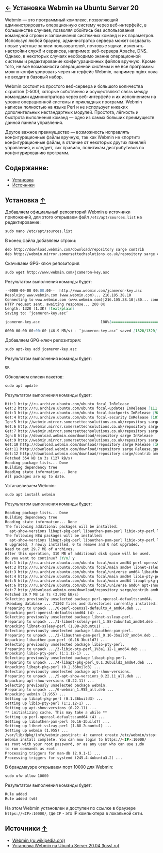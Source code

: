 [&larr;](readme.md "Ubuntu") Установка Webmin на Ubuntu Server 20
-----------------------------------------------------------------

Webmin — это программный комплекс, позволяющий администрировать операционную систему через веб-интерфейс, в большинстве случаев, позволяя обойтись без использования командной строки и запоминания системных команд и их параметров. Используя любой браузер, администратор сервера может создавать новые учётные записи пользователей, почтовые ящики, изменять настройки служб и сервисов, например: веб-сервера Apache, DNS. Однако, в некоторых случаях необходимо знание операционной системы и редактирование конфигурационных файлов вручную. Кроме того, не все возможности операционной системы и не все программы можно конфигурировать через интерфейс Webmin, например nginx пока не входит в базовый набор.

Webmin состоит из простого веб-сервера и большого количества скриптов (>500), которые собственно и осуществляют связь между командами администратора через веб-интерфейс и их исполнением на уровне операционной системы и прикладных программ. Webmin написан полностью на языке Perl и не использует никаких дополнительных нестандартных модулей. Простота, лёгкость и быстрота выполнения команд — одно из самых больших преимуществ данной панели управления.

Другое важное преимущество — возможность исправлять конфигурационные файлы вручную, так как Webmin не «портит» конфигурационные файлы, в отличие от некоторых других панелей управления, и следует, как правило, политикам дистрибутивов по конфигурированию программ.

## <a name="content"></a> Содержание:

- [Установка](#installation)
- [Источники](#sources)

## <a name="installation"></a> Установка [&uarr;](#content "Содержание")

Добавляем официальный репозиторий Webmin в источники приложений, для этого открываем файл `/etc/apt/sources.list` на редактирование:

```markdown
sudo nano /etc/apt/sources.list
```

В конец файла добавляем строки:

```markdown
deb http://download.webmin.com/download/repository sarge contrib
deb http://webmin.mirror.somersettechsolutions.co.uk/repository sarge contrib
```

Скачиваем GPG-ключ репозитория:

```markdown
sudo wget http://www.webmin.com/jcameron-key.asc
```

Результатом выполнения команды будет:

```markdown
--0000-00-00 00:00:00--  http://www.webmin.com/jcameron-key.asc
Resolving www.webmin.com (www.webmin.com)... 216.105.38.10
Connecting to www.webmin.com (www.webmin.com)|216.105.38.10|:80... connected.
HTTP request sent, awaiting response... 200 OK
Length: 1320 (1.3K) [text/plain]
Saving to: ‘jcameron-key.asc’

jcameron-key.asc                            100%[=========================================================================================>]   1.29K  --.-KB/s    in 0s

0000-00-00 00:00:00 (46.9 MB/s) - ‘jcameron-key.asc’ saved [1320/1320]
```

Добавляем GPG-ключ репозитория:

```markdown
sudo apt-key add jcameron-key.asc
```

Результатом выполнения команды будет:

```markdown
OK
```

Обновляем списки пакетов:

```markdown
sudo apt update
```

Результатом выполнения команды будет:

```markdown
Hit:1 http://ru.archive.ubuntu.com/ubuntu focal InRelease
Get:2 http://ru.archive.ubuntu.com/ubuntu focal-updates InRelease [111 kB]
Get:3 http://ru.archive.ubuntu.com/ubuntu focal-backports InRelease [98.3 kB]
Get:4 http://ru.archive.ubuntu.com/ubuntu focal-security InRelease [107 kB]
Ign:5 http://webmin.mirror.somersettechsolutions.co.uk/repository sarge InRelease
Get:6 http://webmin.mirror.somersettechsolutions.co.uk/repository sarge Release [16.9 kB]
Get:7 http://webmin.mirror.somersettechsolutions.co.uk/repository sarge Release.gpg [173 B]
Ign:8 http://download.webmin.com/download/repository sarge InRelease
Get:9 http://webmin.mirror.somersettechsolutions.co.uk/repository sarge/contrib amd64 Packages [1,393 B]
Get:10 http://download.webmin.com/download/repository sarge Release [16.9 kB]
Get:11 http://download.webmin.com/download/repository sarge Release.gpg [173 B]
Get:12 http://download.webmin.com/download/repository sarge/contrib amd64 Packages [1,393 B]
Fetched 354 kB in 3s (127 kB/s)
Reading package lists... Done
Building dependency tree
Reading state information... Done
All packages are up to date.
```

Устанавливаем Webmin:

```markdown
sudo apt install webmin
```

Результатом выполнения команды будет:

```markdown
Reading package lists... Done
Building dependency tree
Reading state information... Done
The following additional packages will be installed:
  apt-show-versions libapt-pkg-perl libauthen-pam-perl libio-pty-perl libnet-ssleay-perl perl-openssl-defaults
The following NEW packages will be installed:
  apt-show-versions libapt-pkg-perl libauthen-pam-perl libio-pty-perl libnet-ssleay-perl perl-openssl-defaults webmin
0 upgraded, 7 newly installed, 0 to remove and 0 not upgraded.
Need to get 29.7 MB of archives.
After this operation, 310 MB of additional disk space will be used.
Do you want to continue? [Y/n] y
Get:1 http://ru.archive.ubuntu.com/ubuntu focal/main amd64 perl-openssl-defaults amd64 4 [7,192 B]
Get:2 http://ru.archive.ubuntu.com/ubuntu focal/main amd64 libnet-ssleay-perl amd64 1.88-2ubuntu1 [291 kB]
Get:3 http://ru.archive.ubuntu.com/ubuntu focal/universe amd64 libauthen-pam-perl amd64 0.16-3build7 [24.3 kB]
Get:4 http://ru.archive.ubuntu.com/ubuntu focal/main amd64 libio-pty-perl amd64 1:1.12-1 [32.4 kB]
Get:5 http://ru.archive.ubuntu.com/ubuntu focal/main amd64 libapt-pkg-perl amd64 0.1.36build3 [68.5 kB]
Get:6 http://ru.archive.ubuntu.com/ubuntu focal/universe amd64 apt-show-versions all 0.22.11 [28.8 kB]
Get:7 http://download.webmin.com/download/repository sarge/contrib amd64 webmin all 1.955 [29.3 MB]
Fetched 29.7 MB in 7s (3,992 kB/s)
Selecting previously unselected package perl-openssl-defaults:amd64.
(Reading database ... 71302 files and directories currently installed.)
Preparing to unpack .../0-perl-openssl-defaults_4_amd64.deb ...
Unpacking perl-openssl-defaults:amd64 (4) ...
Selecting previously unselected package libnet-ssleay-perl.
Preparing to unpack .../1-libnet-ssleay-perl_1.88-2ubuntu1_amd64.deb ...
Unpacking libnet-ssleay-perl (1.88-2ubuntu1) ...
Selecting previously unselected package libauthen-pam-perl.
Preparing to unpack .../2-libauthen-pam-perl_0.16-3build7_amd64.deb ...
Unpacking libauthen-pam-perl (0.16-3build7) ...
Selecting previously unselected package libio-pty-perl.
Preparing to unpack .../3-libio-pty-perl_1%3a1.12-1_amd64.deb ...
Unpacking libio-pty-perl (1:1.12-1) ...
Selecting previously unselected package libapt-pkg-perl.
Preparing to unpack .../4-libapt-pkg-perl_0.1.36build3_amd64.deb ...
Unpacking libapt-pkg-perl (0.1.36build3) ...
Selecting previously unselected package apt-show-versions.
Preparing to unpack .../5-apt-show-versions_0.22.11_all.deb ...
Unpacking apt-show-versions (0.22.11) ...
Selecting previously unselected package webmin.
Preparing to unpack .../6-webmin_1.955_all.deb ...
Unpacking webmin (1.955) ...
Setting up libapt-pkg-perl (0.1.36build3) ...
Setting up libio-pty-perl (1:1.12-1) ...
Setting up apt-show-versions (0.22.11) ...
** initializing cache. This may take a while **
Setting up perl-openssl-defaults:amd64 (4) ...
Setting up libauthen-pam-perl (0.16-3build7) ...
Setting up libnet-ssleay-perl (1.88-2ubuntu1) ...
Setting up webmin (1.955) ...
/var/lib/dpkg/info/webmin.postinst: 4: cannot create /etc/webmin/stop: Directory nonexistent
Webmin install complete. You can now login to https://<IP>:10000/
as root with your root password, or as any user who can use sudo
to run commands as root.
Processing triggers for man-db (2.9.1-1) ...
Processing triggers for systemd (245.4-4ubuntu3.2) ...
```

В брандмауэре открываем порт 10000 для Webmin:

```markdown
sudo ufw allow 10000
```

Результатом выполнения команды будет:

```markdown
Rule added
Rule added (v6)
```

На этом Webmin установлен и доступен по ссылке в браузере `https://<IP>:10000/`, где `IP` - это IP компьютера в локальной сети.

## <a name="sources"></a> Источники [&uarr;](#content "Содержание")

- [Webmin (ru.wikipedia.org)](https://ru.wikipedia.org/wiki/Webmin)
- [Установка Webmin на Ubuntu Server 20.04 (losst.ru)](https://losst.ru/ustanovka-webmin-na-ubuntu-server-16-04)